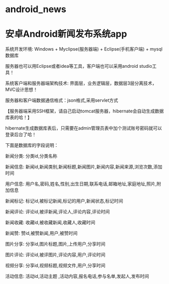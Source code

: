 # android_news
# 安卓Android新闻发布系统app

系统开发环境: Windows + Myclipse(服务器端) + Eclipse(手机客户端) + mysql数据库

服务器也可以用Eclipse或者idea等工具，客户端也可以采用android studio工具！

系统客户端和服务器端架构技术: 界面层，业务逻辑层，数据层3层分离技术，MVC设计思想！

服务器和客户端数据通信格式：json格式,采用servlet方式

【服务器端采用SSH框架，请自己启动tomcat服务器，hibernate会自动生成数据库表的哈！】

hibernate生成数据库表后，只需要在admin管理员表中加个测试账号密码就可以登录后台了哈！

下面是数据库的字段说明：

新闻分类: 分类id,分类名称

新闻信息: 新闻id,新闻类别,新闻标题,新闻图片,新闻内容,新闻来源,浏览次数,添加时间

用户信息: 用户名,密码,姓名,性别,出生日期,联系电话,邮箱地址,家庭地址,照片,附加信息

新闻标记: 标记id,被标记新闻,标记的用户,新闻状态,标记时间

新闻评论: 评论id,被评新闻,评论人,评论内容,评论时间

新闻收藏: 收藏id,被收藏新闻,收藏人,收藏时间

新闻赞: 赞id,被赞新闻,用户,被赞时间

图片分享: 分享id,图片标题,图片,上传用户,分享时间

图片评论: 评论id,被评图片,评论内容,用户,评论时间

视频分享: 分享id,视频标题,视频文件,用户,分享时间

活动信息: 活动id,活动主题 ,活动内容,报名电话,参与名单,发起人,发布时间
